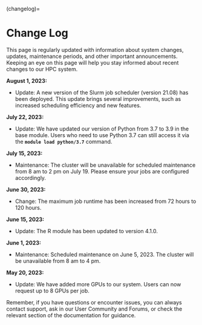 (changelog)=
# Change Log

This page is regularly updated with information about system changes, updates, maintenance periods, and other important announcements. Keeping an eye on this page will help you stay informed about recent changes to our HPC system.

**August 1, 2023:**

- Update: A new version of the Slurm job scheduler (version 21.08) has been deployed. This update brings several improvements, such as increased scheduling efficiency and new features.

**July 22, 2023:**

- Update: We have updated our version of Python from 3.7 to 3.9 in the base module. Users who need to use Python 3.7 can still access it via the **`module load python/3.7`** command.

**July 15, 2023:**

- Maintenance: The cluster will be unavailable for scheduled maintenance from 8 am to 2 pm on July 19. Please ensure your jobs are configured accordingly.

**June 30, 2023:**

- Change: The maximum job runtime has been increased from 72 hours to 120 hours.

**June 15, 2023:**

- Update: The R module has been updated to version 4.1.0.

**June 1, 2023:**

- Maintenance: Scheduled maintenance on June 5, 2023. The cluster will be unavailable from 8 am to 4 pm.

**May 20, 2023:**

- Update: We have added more GPUs to our system. Users can now request up to 8 GPUs per job.

Remember, if you have questions or encounter issues, you can always contact support, ask in our User Community and Forums, or check the relevant section of the documentation for guidance.
